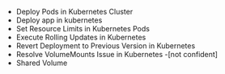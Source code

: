 - Deploy Pods in Kubernetes Cluster
- Deploy app in kubernetes
- Set Resource Limits in Kubernetes Pods
- Execute Rolling Updates in Kubernetes
- Revert Deployment to Previous Version in Kubernetes
- Resolve VolumeMounts Issue in Kubernetes      -[not confident]
- Shared Volume
